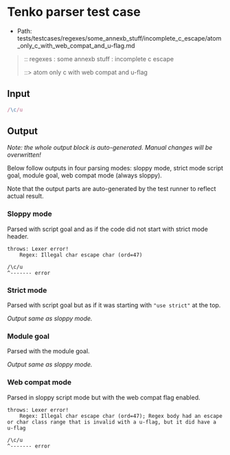 # Tenko parser test case

- Path: tests/testcases/regexes/some_annexb_stuff/incomplete_c_escape/atom_only_c_with_web_compat_and_u-flag.md

> :: regexes : some annexb stuff : incomplete c escape
>
> ::> atom only c with web compat and u-flag

## Input


`````js
/\c/u
`````

## Output

_Note: the whole output block is auto-generated. Manual changes will be overwritten!_

Below follow outputs in four parsing modes: sloppy mode, strict mode script goal, module goal, web compat mode (always sloppy).

Note that the output parts are auto-generated by the test runner to reflect actual result.

### Sloppy mode

Parsed with script goal and as if the code did not start with strict mode header.

`````
throws: Lexer error!
    Regex: Illegal char escape char (ord=47)

/\c/u
^------- error
`````

### Strict mode

Parsed with script goal but as if it was starting with `"use strict"` at the top.

_Output same as sloppy mode._

### Module goal

Parsed with the module goal.

_Output same as sloppy mode._

### Web compat mode

Parsed in sloppy script mode but with the web compat flag enabled.

`````
throws: Lexer error!
    Regex: Illegal char escape char (ord=47); Regex body had an escape or char class range that is invalid with a u-flag, but it did have a u-flag

/\c/u
^------- error
`````


